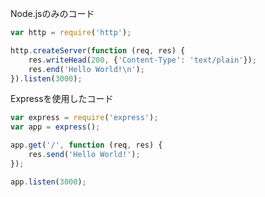 Node.jsのみのコード
```javascript
var http = require('http');

http.createServer(function (req, res) {
    res.writeHead(200, {'Content-Type': 'text/plain'});
    res.end('Hello World!\n');
}).listen(3000);
```

Expressを使用したコード

```javascript
var express = require('express');
var app = express();

app.get('/', function (req, res) {
    res.send('Hello World!');
});

app.listen(3000);
```
